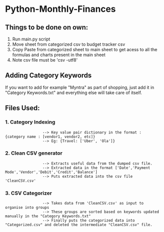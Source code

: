 # Python-Monthly-Finances

## Things to be done on own:
1. Run main.py script
2. Move sheet from categorized csv to budget tracker csv
3. Copy Paste from categorized sheet to main sheet to get acess to all the formulas and charts present in the main sheet
4. Note csv file must be 'csv -utf8'


## Adding Category Keywords
If you want to add for example "Myntra" as part of shopping, just add it in "Category Keywords.txt" and everything else will take care of itself.



## Files Used:

### 1. Category Indexing 
                     --> Key value pair dictionary in the format : {category name : [vendor1, vendor2, etc]}
                     --> Eg: {Travel: ['Uber', 'Ola']}



### 2. Clean CSV generator
                     --> Extracts useful data from the dumped csv file.
                     --> Extracted data in the format ['Date','Payment Mode','Vendor','Debit','Credit','Balance']
                     --> Puts extracted data into the csv file 'CleanCSV.csv'



### 3. CSV Categorizer 
                     --> Takes data from 'CleanCSV.csv' as input to organise into groups
                     --> These groups are sorted based on keywords updated manually in the "Category Keywords.txt"
                     --> Finally puts the categorized data into "Categorized.csv" and deleted the intermediate "CleanCSV.csv" file.

